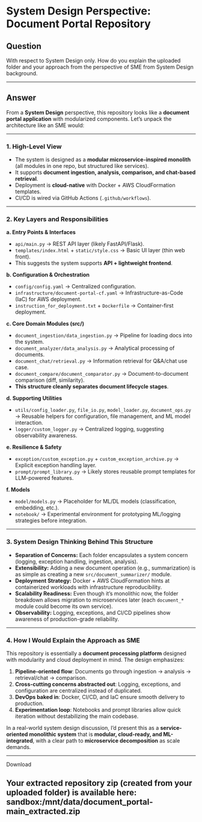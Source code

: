 # System Design Perspective: Document Portal Repository

## Question
With respect to System Design only. How do you explain the uploaded folder and your approach from the perspective of SME from System Design background.  

---

## Answer

From a **System Design** perspective, this repository looks like a **document portal application** with modularized components. Let’s unpack the architecture like an SME would:

---

### 1. **High-Level View**
- The system is designed as a **modular microservice-inspired monolith** (all modules in one repo, but structured like services).
- It supports **document ingestion, analysis, comparison, and chat-based retrieval**.
- Deployment is **cloud-native** with Docker + AWS CloudFormation templates.
- CI/CD is wired via GitHub Actions (`.github/workflows`).

---

### 2. **Key Layers and Responsibilities**

**a. Entry Points & Interfaces**
- `api/main.py` → REST API layer (likely FastAPI/Flask).
- `templates/index.html` + `static/style.css` → Basic UI layer (thin web front).
- This suggests the system supports **API + lightweight frontend**.

**b. Configuration & Orchestration**
- `config/config.yaml` → Centralized configuration.
- `infrastructure/document-portal-cf.yaml` → Infrastructure-as-Code (IaC) for AWS deployment.
- `instruction_for_deployment.txt` + `Dockerfile` → Container-first deployment.

**c. Core Domain Modules (src/)**
- `document_ingestion/data_ingestion.py` → Pipeline for loading docs into the system.
- `document_analyzer/data_analysis.py` → Analytical processing of documents.
- `document_chat/retrieval.py` → Information retrieval for Q&A/chat use case.
- `document_compare/document_comparator.py` → Document-to-document comparison (diff, similarity).
- **This structure cleanly separates document lifecycle stages**.

**d. Supporting Utilities**
- `utils/config_loader.py`, `file_io.py`, `model_loader.py`, `document_ops.py` → Reusable helpers for configuration, file management, and ML model interaction.
- `logger/custom_logger.py` → Centralized logging, suggesting observability awareness.

**e. Resilience & Safety**
- `exception/custom_exception.py` + `custom_exception_archive.py` → Explicit exception handling layer.
- `prompt/prompt_library.py` → Likely stores reusable prompt templates for LLM-powered features.

**f. Models**
- `model/models.py` → Placeholder for ML/DL models (classification, embedding, etc.).
- `notebook/` → Experimental environment for prototyping ML/logging strategies before integration.

---

### 3. **System Design Thinking Behind This Structure**
- **Separation of Concerns:** Each folder encapsulates a system concern (logging, exception handling, ingestion, analysis).
- **Extensibility:** Adding a new document operation (e.g., summarization) is as simple as creating a new `src/document_summarizer/` module.
- **Deployment Strategy:** Docker + AWS CloudFormation hints at containerized workloads with infrastructure reproducibility.
- **Scalability Readiness:** Even though it’s monolithic now, the folder breakdown allows migration to microservices later (each `document_*` module could become its own service).
- **Observability:** Logging, exceptions, and CI/CD pipelines show awareness of production-grade reliability.

---

### 4. **How I Would Explain the Approach as SME**
This repository is essentially a **document processing platform** designed with modularity and cloud deployment in mind. The design emphasizes:

1. **Pipeline-oriented flow**: Documents go through ingestion → analysis → retrieval/chat → comparison.  
2. **Cross-cutting concerns abstracted out**: Logging, exceptions, and configuration are centralized instead of duplicated.  
3. **DevOps baked in**: Docker, CI/CD, and IaC ensure smooth delivery to production.  
4. **Experimentation loop**: Notebooks and prompt libraries allow quick iteration without destabilizing the main codebase.  

In a real-world system design discussion, I’d present this as a **service-oriented monolithic system** that is **modular, cloud-ready, and ML-integrated**, with a clear path to **microservice decomposition** as scale demands.

---
Download

Your extracted repository zip (created from your uploaded folder) is available here:
sandbox:/mnt/data/document_portal-main_extracted.zip
---
